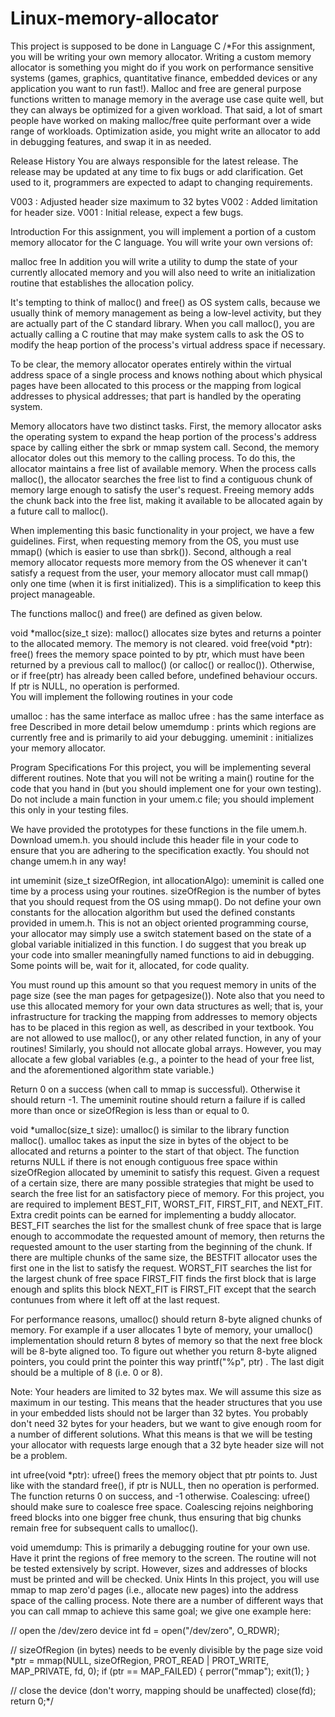 # Linux-memory-allocator
This project is supposed to be done in Language C
/*For this assignment, you will be writing your own memory allocator. Writing a custom memory allocator is something you might do if you work on performance sensitive systems (games, graphics, quantitative finance, embedded devices or any application you want to run fast!). Malloc and free are general purpose functions written to manage memory in the average use case quite well, but they can always be optimized for a given workload. That said, a lot of smart people have worked on making malloc/free quite performant over a wide range of workloads. Optimization aside, you might write an allocator to add in  debugging features, and swap it in as needed.

Release History
You are always responsible for the latest release. The release may be updated at any time to fix bugs or add clarification. Get used to it, programmers are expected to adapt to changing requirements.  

V003 : Adjusted header size maximum to 32 bytes
V002 : Added limitation for header size.
V001 : Initial release, expect a few bugs.

Introduction
For this assignment, you will implement a portion of a custom memory allocator for the C language. You will write your own versions of:

malloc
free
In addition you will write a utility to dump the state of your currently allocated memory and you will also need to write an initialization routine that establishes the allocation policy.

It's tempting to think of malloc() and free() as OS system calls, because we usually think of memory management as being a low-level activity, but they are actually part of the C standard library. When you call malloc(), you are actually calling a C routine that may make system calls to ask the OS to modify the heap portion of the process's virtual address space if necessary.

To be clear, the memory allocator operates entirely within the virtual address space of a single process and knows nothing about which physical pages have been allocated to this process or the mapping from logical addresses to physical addresses; that part is handled by the operating system.

Memory allocators have two distinct tasks. First, the memory allocator asks the operating system to expand the heap portion of the process's address space by calling either the sbrk or mmap system call. Second, the memory allocator doles out this memory to the calling process. To do this, the allocator maintains a free list of available memory. When the process calls malloc(), the allocator searches the free list to find a contiguous chunk of memory large enough to satisfy the user's request. Freeing memory adds the chunk back into the free list, making it available to be allocated again by a future call to malloc().

When implementing this basic functionality in your project, we have a few guidelines. First, when requesting memory from the OS, you must use mmap() (which is easier to use than sbrk()). Second, although a real memory allocator requests more memory from the OS whenever it can't satisfy a request from the user, your memory allocator must call mmap() only one time (when it is first initialized). This is a simplification to keep this project manageable.

The functions malloc() and free() are defined as given below. 

void *malloc(size_t size): malloc() allocates size bytes and returns a pointer to the allocated memory. The memory is not cleared.
void free(void *ptr): free() frees the memory space pointed to by ptr, which must have been returned by a previous call to malloc() (or calloc() or realloc()). Otherwise, or if free(ptr) has already been called before, undefined behaviour occurs. If ptr is NULL, no operation is performed.    
You will implement the following routines in your code

umalloc : has the same interface as malloc
ufree : has the same interface as free
Described in more detail below
umemdump : prints which regions are currently free and is primarily to aid your debugging.
umeminit : initializes your memory allocator.

Program Specifications
For this project, you will be implementing several different routines. Note that you will not be writing a main() routine for the code that you hand in (but you should implement one for your own testing). Do not include a main function in your umem.c file; you should implement this only in your testing files.

We have provided the prototypes for these functions in the file umem.h. Download umem.h. you should include this header file in your code to ensure that you are adhering to the specification exactly. You should not change umem.h in any way!

int umeminit (size_t sizeOfRegion, int allocationAlgo): umeminit is called one time by a process using your routines. sizeOfRegion is the number of bytes that you should request from the OS using mmap(). Do not define your own constants for the allocation algorithm but used the defined constants provided in umem.h. This is not an object oriented programming course, your allocator  may simply use a switch statement based on the state of a global variable initialized in this function. I do suggest that you break up your code into smaller meaningfully named functions to aid in debugging. Some points will be, wait for it, allocated, for code quality. 

You must  round up this amount so that you request memory in units of the page size (see the man pages for getpagesize()). Note also that you need to use this allocated memory for your own data structures as well; that is, your infrastructure for tracking the mapping from addresses to memory objects has to be placed in this region as well, as described in your textbook. You are not allowed to use malloc(), or any other related function, in any of your routines! Similarly, you should not allocate global arrays. However, you may allocate a few global variables (e.g., a pointer to the head of your free list, and the aforementioned algorithm state variable.)

Return 0 on a success (when call to mmap is successful). Otherwise it should return -1.  The umeminit  routine should return a failure if is called more than once or sizeOfRegion is less than or equal to 0.

void *umalloc(size_t size): umalloc() is similar to the library function malloc(). umalloc takes as input the size in bytes of the object to be allocated and returns a pointer to the start of that object. The function returns NULL if there is not enough contiguous free space within sizeOfRegion allocated by umeminit to satisfy this request. Given a request of a certain size, there are many possible strategies that might be used to search the free list for an satisfactory piece of memory. For this project,  you are required to implement BEST_FIT, WORST_FIT, FIRST_FIT, and NEXT_FIT. Extra credit points can be earned for implementing a buddy allocator.
BEST_FIT searches the list for the smallest chunk of free space that is large enough to accommodate the requested amount of memory, then returns the requested amount to the user starting from the beginning of the chunk. If there are multiple chunks of the same size, the BESTFIT allocator uses the first one in the list to satisfy the request.
WORST_FIT searches the list for the largest chunk of free space
FIRST_FIT finds the first block that is large enough and splits this block
NEXT_FIT is FIRST_FIT except that the search contunues from where it left off at the last request. 

For performance reasons, umalloc() should return 8-byte aligned chunks of memory. For example if a user allocates 1 byte of memory, your umalloc() implementation should return 8 bytes of memory so that the next free block will be 8-byte aligned too. To figure out whether you return 8-byte aligned pointers, you could print the pointer this way printf("%p", ptr) . The last digit should be a multiple of 8 (i.e. 0 or 8).

Note: Your headers are limited to 32 bytes max. We will assume this size as maximum in our testing. This means that the header structures that you use  in your embedded lists should not be larger than 32 bytes. You probably don't need 32 bytes for your headers, but we want to give enough room for a number of different solutions. What this means is that we will be testing your allocator with requests large enough that a 32 byte header size will not be a problem. 

int ufree(void *ptr): ufree() frees the memory object that ptr points to. Just like with the standard free(), if ptr is NULL, then no operation is performed. The function returns 0 on success, and -1 otherwise. Coalescing: ufree() should make sure to coalesce free space. Coalescing rejoins neighboring freed blocks into one bigger free chunk, thus ensuring that big chunks remain free for subsequent calls to umalloc(). 

void umemdump: This is primarily a debugging routine for your own use. Have it print the regions of free memory to the screen. The routine will not be tested extensively by script. However, sizes and addresses of blocks must be printed and will be checked.
Unix Hints
In this project, you will use mmap to map zero'd pages (i.e., allocate new pages) into the address space of the calling process. Note there are a number of different ways that you can call mmap to achieve this same goal; we give one example here:

// open the /dev/zero device
int fd = open("/dev/zero", O_RDWR);

// sizeOfRegion (in bytes) needs to be evenly divisible by the page size
void *ptr = mmap(NULL, sizeOfRegion, PROT_READ | PROT_WRITE, MAP_PRIVATE, fd, 0);
if (ptr == MAP_FAILED) { perror("mmap"); exit(1); }

// close the device (don't worry, mapping should be unaffected)
close(fd);
return 0;*/
